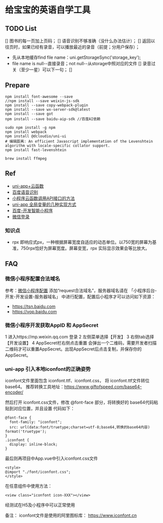 # 给宝宝的英语自学工具

## TODO List
[] 图书的每一页加上页码；
[] 语音识别不够准确（没什么办法估计）；
[] 返回以往页时，如果已经有录音，可以播放最近的录音（前提；分用户保存）；
- 先从本地缓存find file name：uni.getStorageSync('storage_key');
- file name is null--直接录音；not null--从storage中照对应的文件
[] 录音过关（至少一星）可以下一句；
[] 

## Prepare
```
npm install font-awesome --save
//npm install --save weixin-js-sdk
npm install --save copy-webpack-plugin
npm install --save wx-server-sdk@latest
npm install --save got
npm install --save baidu-aip-sdk //百度AI依赖

sudo npm install -g npm
npm install webpack
npm install @dcloudio/uni-ui
# 编辑距离: An efficient Javascript implementation of the Levenshtein algorithm with locale-specific collator support.
npm install fast-levenshtein

brew install ffmpeg
```

## Ref
- [uni-app+云函数](https://www.cnblogs.com/xhxdd/p/12022051.html)
- [百度语音识别](https://ai.baidu.com/ai-doc/SPEECH/Vk38lxily)
- [小程序云函数调用API接口的方法](https://www.jb51.net/article/161434.htm)
- [uni-app 全局变量的几种实现方式](https://blog.csdn.net/Mrchai521/article/details/89348881)
- [百度-开发智能小程序](https://smartprogram.baidu.com/docs/develop/api/media/recorder_RecorderManager/)
- [微信登录](https://developers.weixin.qq.com/miniprogram/dev/framework/open-ability/login.html)

### 知识点
- rpx 即响应式px，一种根据屏幕宽度自适应的动态单位。以750宽的屏幕为基准，750rpx恰好为屏幕宽度。屏幕变宽，rpx 实际显示效果会等比放大。

## FAQ
### 微信小程序配置合法域名
参考：[微信小程序配置](https://mp.weixin.qq.com/wxamp/devprofile/get_profile)
添加“request合法域名”，服务器域名请在 「小程序后台-开发-开发设置-服务器域名」 中进行配置，配置后小程序才可以访问如下资源：
- https://tsn.baidu.com
- https://vop.baidu.com

### 微信小程序开发获取AppID 和 AppSecret
1 进入https://mp.weixin.qq.com 登录
2 左侧菜单选择【开发】
3 右侧tab选择【开发设置】
4 AppSecret栏右侧点击重置
会弹出一个二维码，需要开发者扫描二维码才可以重置AppSecret。出现AppSecret后点击复制，并保存你的AppSecret。

### uni-app 引入本地iconfont的正确姿势
iconfont文件里面包含 iconfont.ttf、iconfont.css， 将 iconfont.ttf文件转位 base64。
推荐转换工具地址：https://www.giftofspeed.com/base64-encoder/

然后打开 iconfont.css文件，修改 @font-face 部分，将转换好的 base64代码粘贴到对应位置，并且设置 代码如下：
```
@font-face {  
  font-family: "iconfont";  
  src: url(data:font/truetype;charset=utf-8;base64,转换的base64内容) format('truetype');  
}  
.iconfont {  
  display: inline-block;  
}
```
最后则再项目中App.vue中引入iconfont.css文件
```
<style>  
@import "./font/iconfont.css";  
</style>
```
在任意组件中使用方法：
```
<view class="iconfont icon-XXX"></view>
```
经测试在H5及小程序中可以正常使用

备注：
iconfont文件是使用的阿里图标库： https://www.iconfont.cn